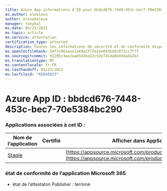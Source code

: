 ```yaml
---
title: Azure App informations d’ID pour bbdcd676-7448-453c-bec7-70e5384bc290
ms.author: elmalova
author: elenamalova
manager: tonybal
ms.date: 05/21/2022
ms.topic: article
ms.service: attestation
certification_type: attested
description: Toutes les informations de sécurité et de conformité disponibles pour bbdcd676-7448-453c-bec7-70e5384bc290.
ms.openlocfilehash: 24f7c06aaaa1a69a2f72a2ee043bddc072cc7f7f
ms.sourcegitcommit: 92295c3ae2ea6543be22c92e741da0e494ada2b1
ms.translationtype: MT
ms.contentlocale: fr-FR
ms.lasthandoff: 05/23/2022
ms.locfileid: "65643623"
---
```

# <a name="azure-app-id-bbdcd676-7448-453c-bec7-70e5384bc290"></a>Azure App ID : bbdcd676-7448-453c-bec7-70e5384bc290


### <a name="apps-associated-with-this-id"></a>Applications associées à cet ID :
| **Nom de l’application** | **Certifié** | **Afficher dans AppSource** |
|--------------|---------------|-----------------------|
| [Staple](../forward/WA200003281.md) |  | [https://appsource.microsoft.com/product/office/WA200003281](https://appsource.microsoft.com/product/office/WA200003281) |

### <a name="microsoft-365-app-compliance-status"></a>état de conformité de l’application Microsoft 365
- état de l’attestaton Publisher : terminé
